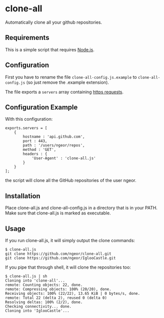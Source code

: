 clone-all
=========

Automatically clone all your github repositories.

Requirements
------------

This is a simple script that requires [Node.js](http://nodejs.org/).

Configuration
-------------

First you have to rename the file `clone-all-config.js.example` to
`clone-all-config.js` (so just remove the .example extension).

The file exports a `servers` array containing [https requests](http://nodejs.org/api/https.html#https_https_request_options_callback).

Configuration Example
---------------------

With this configuration:

    exports.servers = [
        {
            hostname : 'api.github.com',
            port : 443,
            path : '/users/ngeor/repos',
            method : 'GET',
            headers : {
                'User-Agent' : 'clone-all.js'
            }
        }
    ];

the script will clone all the GitHub repositories of the user ngeor.

Installation
------------

Place clone-all.js and clone-all-config.js in a directory that is in your PATH.
Make sure that clone-all.js is marked as executable.

Usage
-----

If you run clone-all.js, it will simply output the clone commands:

    $ clone-all.js
    git clone https://github.com/ngeor/clone-all.git
    git clone https://github.com/ngeor/IglooCastle.git

If you pipe that through shell, it will clone the repositories too:

    $ clone-all.js | sh
    Cloning into 'clone-all'...
    remote: Counting objects: 22, done.
    remote: Compressing objects: 100% (20/20), done.
    Receiving objects: 100% (22/22), 13.65 KiB | 0 bytes/s, done.
    remote: Total 22 (delta 2), reused 0 (delta 0)
    Resolving deltas: 100% (2/2), done.
    Checking connectivity... done.
    Cloning into 'IglooCastle'...
